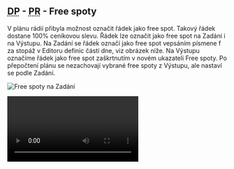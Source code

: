 ﻿---
categories: [fenix]
layout: fenix
---
## <abbr title="Detailní plán">DP</abbr> - <abbr title="Plán rádií">PR</abbr> - Free spoty
V plánu rádií přibyla možnost označit řádek jako free spot. Takový řádek dostane 100% ceníkovou slevu. 
Řádek lze označit jako free spot na Zadání i na Výstupu. Na Zadání se řádek označí jako free spot vepsáním písmene f za stopáž v Editoru definic částí dne, viz obrázek níže.
Na Výstupu označíme řádek jako free spot zaškrtnutím v novém ukazateli Free spoty. Po přepočtení plánu se nezachovají vybrané free spoty z Výstupu, ale nastaví se podle Zadání.

![Free spoty na Zadání]({{site.url}}/data/freespot.png "Free spoty na Zadání")

<video src="{{site.url}}/data/freespoty.mp4" type="video/mp4" controls>Free spoty</video>